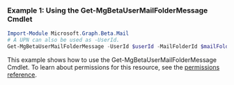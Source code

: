 ### Example 1: Using the Get-MgBetaUserMailFolderMessage Cmdlet
```powershell
Import-Module Microsoft.Graph.Beta.Mail
# A UPN can also be used as -UserId.
Get-MgBetaUserMailFolderMessage -UserId $userId -MailFolderId $mailFolderId
```
This example shows how to use the Get-MgBetaUserMailFolderMessage Cmdlet.
To learn about permissions for this resource, see the [permissions reference](/graph/permissions-reference).
